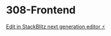 # 308-Frontend

[Edit in StackBlitz next generation editor ⚡️](https://stackblitz.com/~/github.com/kali-anas/308-Frontend)